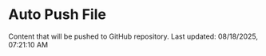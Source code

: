 # Auto Push File

Content that will be pushed to GitHub repository.
Last updated: 08/18/2025, 07:21:10 AM
